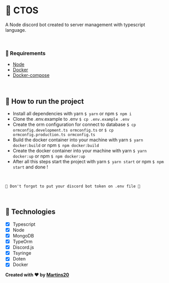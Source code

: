 # 🤖️ CTOS

A Node discord bot created to server management with typescript language.

<br>

### 🚧️ Requirements

- [Node](https://nodejs.org/en/)
- [Docker](https://www.docker.com/get-started)
- [Docker-compose](https://docs.docker.com/compose)

<br>

## 🤔️ How to run the project

- Install all dependencies with yarn `$ yarn` or npm `$ npm i`
- Clone the .env.example to .env `$ cp .env.example .env`
- Create the orm configuration for connect to database `$ cp ormconfig.development.ts ormconfig.ts` or `$ cp ormconfig.production.ts ormconfig.ts`
- Build the docker container into your machine with yarn `$ yarn docker:build` or npm `$ npm docker:build`
- Create the docker container into your machine with yarn `$ yarn docker:up` or npm `$ npm docker:up`
- After all this steps start the project with yarn `$ yarn start` or npm `$ npm start` and done !

<br>

`💭️ Don't forgot to put your discord bot token on .env file 💭️`

<br>

## 🚀️ Technologies

- [x] Typescript
- [x] Node
- [x] MongoDB
- [x] TypeOrm
- [x] Discord.js
- [x] Tsyringe
- [x] Doten
- [x] Docker

<b>Created with ❤️ by <a href="https://www.github.com/martins20">Martins20</a></b>
